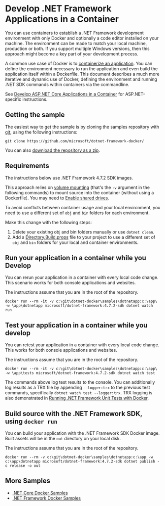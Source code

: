 # Develop .NET Framework Applications in a Container

You can use containers to establish a .NET Framework development environment with only Docker and optionally a code editor installed on your machine. The environment can be made to match your local machine, production or both. If you support multiple Windows versions, then this approach might become a key part of your development process.

A common use case of Docker is to [containerize an application](README.md). You can define the environment necessary to run the application and even build the application itself within a Dockerfile. This document describes a much more iterative and dynamic use of Docker, defining the environment and running .NET SDK commands within containers via the commandline.

See [Develop ASP.NET Core Applications in a Container](../aspnetapp/aspnet-docker-dev-in-container.md) for ASP.NET-specific instructions.

## Getting the sample

The easiest way to get the sample is by cloning the samples repository with [git](https://git-scm.com/downloads), using the following instructions:

```console
git clone https://github.com/microsoft/dotnet-framework-docker/
```

You can also [download the repository as a zip](https://github.com/microsoft/dotnet-framework-docker/archive/master.zip).

## Requirements

The instructions below use .NET Framework 4.7.2 SDK images.

This approach relies on [volume mounting](https://docs.docker.com/engine/admin/volumes/volumes/) (that's the `-v` argument in the following commands) to mount source into the container (without using a Dockerfile). You may need to [Enable shared drives](https://docs.docker.com/docker-for-windows/#shared-drives).

To avoid conflicts between container usage and your local environment, you need to use a different set of `obj` and `bin` folders for each environment.

 Make this change with the following steps:

 1. Delete your existing obj and bin folders manually or use `dotnet clean`.
 2. Add a [Directory.Build.props](Directory.Build.props) file to your project to use a different set of `obj` and `bin` folders for your local and container environments.

## Run your application in a container while you Develop

You can rerun your application in a container with every local code change. This scenario works for both console applications and websites.

The instructions assume that you are in the root of the repository.

```console
docker run --rm -it -v c:\git\dotnet-docker\samples\dotnetapp:c:\app\ -w \app\dotnetapp microsoft/dotnet-framework:4.7.2-sdk dotnet watch run
```

## Test your application in a container while you develop

You can retest your application in a container with every local code change. This works for both console applications and websites.

The instructions assume that you are in the root of the repository.

```console
docker run --rm -it -v c:\git\dotnet-docker\samples\dotnetapp:c:\app\ -w \app\tests microsoft/dotnet-framework:4.7.2-sdk dotnet watch test
```

The commands above log test results to the console. You can additionally log results as a TRX file by appending `--logger:trx` to the previous test commands, specifically `dotnet watch test --logger:trx`. TRX logging is also demonstrated in [Running .NET Framework Unit Tests with Docker](dotnet-docker-unit-testing.md).

## Build source with the .NET Framework SDK, using `docker run`

You can build your application with the .NET Framework SDK Docker image. Built assets will be in the `out` directory on your local disk.

The instructions assume that you are in the root of the repository.

```console
docker run --rm -v c:\git\dotnet-docker\samples\dotnetapp:c:\app -w c:\app\dotnetapp microsoft/dotnet-framework:4.7.2-sdk dotnet publish -c release -o out
```

## More Samples

* [.NET Core Docker Samples](../README.md)
* [.NET Framework Docker Samples](https://github.com/microsoft/dotnet-framework-docker-samples/)
